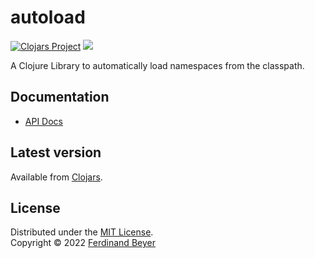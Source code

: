 # autoload

[![Clojars Project](https://img.shields.io/clojars/v/com.fbeyer/autoload.svg)][clojars]
[![](https://cljdoc.org/badge/com.fbeyer/autoload)][cljdoc]

A Clojure Library to automatically load namespaces from the classpath.

## Documentation

* [API Docs][cljdoc]

## Latest version

Available from [Clojars][clojars].
## License

Distributed under the [MIT License].  
Copyright &copy; 2022 [Ferdinand Beyer]

[clojars]: https://clojars.org/com.fbeyer/autoload
[cljdoc]: https://cljdoc.org/jump/release/com.fbeyer/autoload

[Ferdinand Beyer]: https://fbeyer.com
[MIT License]: https://opensource.org/licenses/MIT
